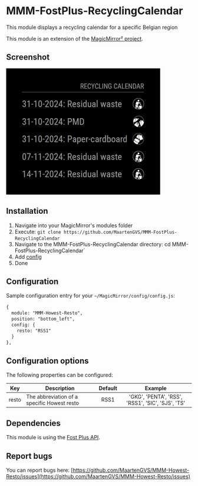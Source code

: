 # MMM-FostPlus-RecyclingCalendar

This module displays a recycling calendar for a specific Belgian region 

This module is an extension of the [MagicMirror² project](https://github.com/MichMich/MagicMirror).

## Screenshot
![Howest Resto Screenshot](./screenshots/img.png)

## Installation
1. Navigate into your MagicMirror's modules folder
2. Execute: `git clone https://github.com/MaartenGVS/MMM-FostPlus-RecyclingCalendar`
3. Navigate to the MMM-FostPlus-RecyclingCalendar directory: cd MMM-FostPlus-RecyclingCalendar`
5. Add [config](https://github.com/MaartenGVS/MMM-FostPlus-RecyclingCalendar#configuration)
6. Done


## Configuration
Sample configuration entry for your `~/MagicMirror/config/config.js`:

```
{
  module: "MMM-Howest-Resto",
  position: "bottom_left",
  config: {
    resto: "RSS1"
  }
},
```


## Configuration options

The following properties can be configured:

| Key   | Description                                 | Default |                      Example                      |
|-------|---------------------------------------------|:-------:|:-------------------------------------------------:|
| resto | The abbreviation of a specific Howest resto |  RSS1   | 'GKG', 'PENTA', 'RSS', 'RSS1', 'SIC', 'SJS', 'TS' |

## Dependencies
This module is using the [Fost Plus API](https://api.fostplus.be/recyclecms/public/v1).

## Report bugs
You can report bugs here: [https://github.com/MaartenGVS/MMM-Howest-Resto/issues](https://github.com/MaartenGVS/MMM-Howest-Resto/issues)
